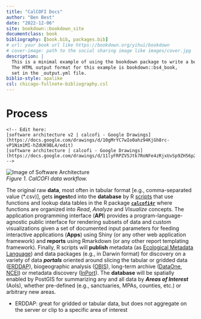 ```yaml
---
title: "CalCOFI Docs"
author: "Ben Best"
date: "2022-12-06"
site: bookdown::bookdown_site
documentclass: book
bibliography: [book.bib, packages.bib]
# url: your book url like https://bookdown.org/yihui/bookdown
# cover-image: path to the social sharing image like images/cover.jpg
description: |
  This is a minimal example of using the bookdown package to write a book.
  The HTML output format for this example is bookdown::bs4_book,
  set in the _output.yml file.
biblio-style: apalike
csl: chicago-fullnote-bibliography.csl
---
```


# Process

```{=html}
<!-- Edit here:
[software architecture v2 | calcofi - Google Drawings](https://docs.google.com/drawings/d/10gMrYC7wIo0ahz94KjGh8rc-vP1Nim1MI-hZdUK9BL4/edit)
[software architecture | calcofi - Google Drawings](https://docs.google.com/drawings/d/11lyFRPZV5Jtk7RoNFe4zRjxUvSp9ZH56p2PSdDWfEcs/edit)
-->
```
<img src="
https://docs.google.com/drawings/d/10gMrYC7wIo0ahz94KjGh8rc-vP1Nim1MI-hZdUK9BL4/export/svg" alt="Image of Software Architecture"/> \
*Figure 1. CalCOFI data workflow.*

The original raw **data**, most often in tabular format [e.g., comma-separated value (\*.csv)], gets **ingest**ed into the **database** by R [scripts](https://github.com/CalCOFI/scripts) that use functions and lookup data tables in the R package [**`calcofi4r`**](https://calcofi.github.io/calcofi4r/reference/index.html) where functions are organized into _Read_, _Analyze_ and _Visualize_ concepts. The application programming interface (**API**) provides a program-language-agnostic public interface for rendering subsets of data and custom visualizations given a set of documented input parameters for feeding interactive applications (**Apps**) using Shiny (or any other web application framework) and **reports** using Rmarkdown (or any other report templating framework). Finally, R scripts will **publish** metadata (as [Ecological Metadata Language](https://docs.ropensci.org/EML)) and data packages (e.g., in Darwin format) for discovery on a variety of data _**portals**_ oriented around slicing the tabular or gridded data ([ERDDAP](https://coastwatch.pfeg.noaa.gov/erddap/information.html)), biogeographic analysis ([OBIS](https://obis.org)), long-term archive ([DataOne](https://www.dataone.org), [NCEI](https://www.ncei.noaa.gov)) or metadata discovery ([InPort](https://www.fisheries.noaa.gov/inport/)). The **database** will be spatially enabled by PostGIS for summarizing any and all data by _**Areas of Interest**_ (AoIs), whether pre-defined (e.g., sanctuaries, MPAs, counties, etc.) or arbitrary new areas.

- ERDDAP: great for gridded or tabular data, but does not aggregate on the server or clip to a specific area of interest

